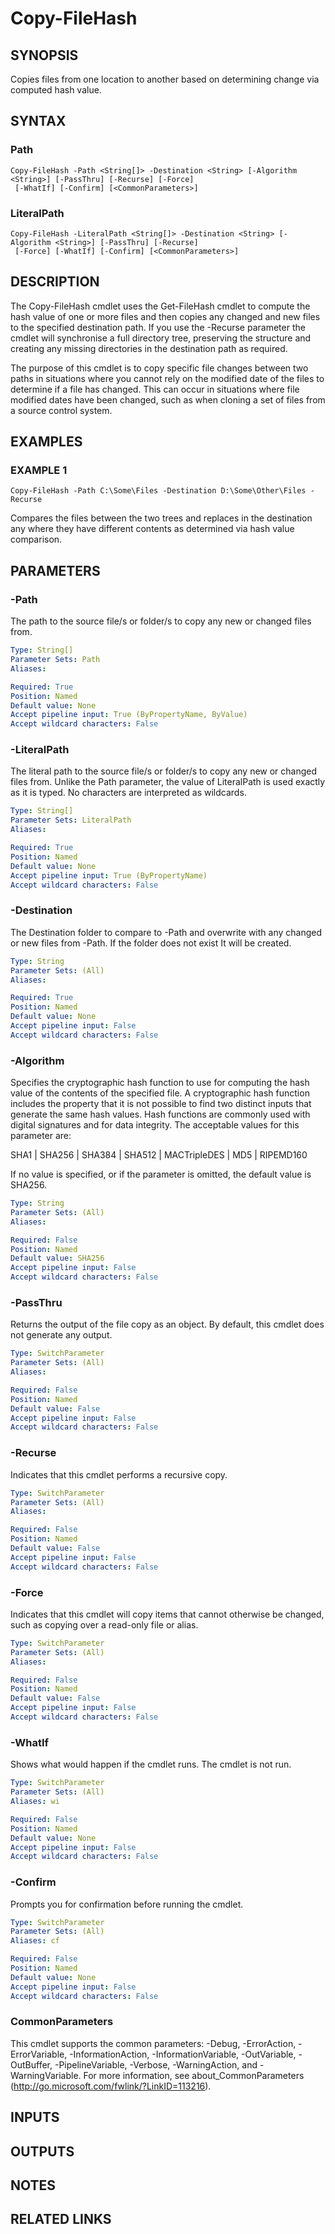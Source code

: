 # Copy-FileHash

## SYNOPSIS
Copies files from one location to another based on determining change via computed hash value.

## SYNTAX

### Path
```
Copy-FileHash -Path <String[]> -Destination <String> [-Algorithm <String>] [-PassThru] [-Recurse] [-Force]
 [-WhatIf] [-Confirm] [<CommonParameters>]
```

### LiteralPath
```
Copy-FileHash -LiteralPath <String[]> -Destination <String> [-Algorithm <String>] [-PassThru] [-Recurse]
 [-Force] [-WhatIf] [-Confirm] [<CommonParameters>]
```

## DESCRIPTION
The Copy-FileHash cmdlet uses the Get-FileHash cmdlet to compute the hash value of one or more files and then copies any changed
and new files to the specified destination path.
If you use the -Recurse parameter the cmdlet will synchronise a full directory
tree, preserving the structure and creating any missing directories in the destination path as required.

The purpose of this cmdlet is to copy specific file changes between two paths in situations where you cannot rely on the modified
date of the files to determine if a file has changed.
This can occur in situations where file modified dates have been changed, such
as when cloning a set of files from a source control system.

## EXAMPLES

### EXAMPLE 1
```
Copy-FileHash -Path C:\Some\Files -Destination D:\Some\Other\Files -Recurse
```

Compares the files between the two trees and replaces in the destination any where they have different contents as determined
via hash value comparison.

## PARAMETERS

### -Path
The path to the source file/s or folder/s to copy any new or changed files from.

```yaml
Type: String[]
Parameter Sets: Path
Aliases:

Required: True
Position: Named
Default value: None
Accept pipeline input: True (ByPropertyName, ByValue)
Accept wildcard characters: False
```

### -LiteralPath
The literal path to the source file/s or folder/s to copy any new or changed files from.
Unlike the Path parameter, the value of
LiteralPath is used exactly as it is typed.
No characters are interpreted as wildcards.

```yaml
Type: String[]
Parameter Sets: LiteralPath
Aliases:

Required: True
Position: Named
Default value: None
Accept pipeline input: True (ByPropertyName)
Accept wildcard characters: False
```

### -Destination
The Destination folder to compare to -Path and overwrite with any changed or new files from -Path.
If the folder does not exist
It will be created.

```yaml
Type: String
Parameter Sets: (All)
Aliases:

Required: True
Position: Named
Default value: None
Accept pipeline input: False
Accept wildcard characters: False
```

### -Algorithm
Specifies the cryptographic hash function to use for computing the hash value of the contents of the specified file.
A cryptographic
hash function includes the property that it is not possible to find two distinct inputs that generate the same hash values.
Hash
functions are commonly used with digital signatures and for data integrity.
The acceptable values for this parameter are:

SHA1 | SHA256 | SHA384 | SHA512 | MACTripleDES | MD5 | RIPEMD160

If no value is specified, or if the parameter is omitted, the default value is SHA256.

```yaml
Type: String
Parameter Sets: (All)
Aliases:

Required: False
Position: Named
Default value: SHA256
Accept pipeline input: False
Accept wildcard characters: False
```

### -PassThru
Returns the output of the file copy as an object.
By default, this cmdlet does not generate any output.

```yaml
Type: SwitchParameter
Parameter Sets: (All)
Aliases:

Required: False
Position: Named
Default value: False
Accept pipeline input: False
Accept wildcard characters: False
```

### -Recurse
Indicates that this cmdlet performs a recursive copy.

```yaml
Type: SwitchParameter
Parameter Sets: (All)
Aliases:

Required: False
Position: Named
Default value: False
Accept pipeline input: False
Accept wildcard characters: False
```

### -Force
Indicates that this cmdlet will copy items that cannot otherwise be changed, such as copying over a read-only file or alias.

```yaml
Type: SwitchParameter
Parameter Sets: (All)
Aliases:

Required: False
Position: Named
Default value: False
Accept pipeline input: False
Accept wildcard characters: False
```

### -WhatIf
Shows what would happen if the cmdlet runs.
The cmdlet is not run.

```yaml
Type: SwitchParameter
Parameter Sets: (All)
Aliases: wi

Required: False
Position: Named
Default value: None
Accept pipeline input: False
Accept wildcard characters: False
```

### -Confirm
Prompts you for confirmation before running the cmdlet.

```yaml
Type: SwitchParameter
Parameter Sets: (All)
Aliases: cf

Required: False
Position: Named
Default value: None
Accept pipeline input: False
Accept wildcard characters: False
```

### CommonParameters
This cmdlet supports the common parameters: -Debug, -ErrorAction, -ErrorVariable, -InformationAction, -InformationVariable, -OutVariable, -OutBuffer, -PipelineVariable, -Verbose, -WarningAction, and -WarningVariable.
For more information, see about_CommonParameters (http://go.microsoft.com/fwlink/?LinkID=113216).

## INPUTS

## OUTPUTS

## NOTES

## RELATED LINKS
